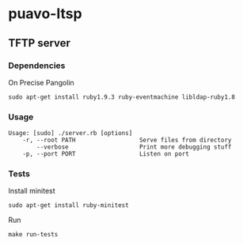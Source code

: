 # puavo-ltsp

## TFTP server

### Dependencies

On Precise Pangolin

    sudo apt-get install ruby1.9.3 ruby-eventmachine libldap-ruby1.8

### Usage

    Usage: [sudo] ./server.rb [options]
        -r, --root PATH                  Serve files from directory
            --verbose                    Print more debugging stuff
        -p, --port PORT                  Listen on port


### Tests

Install minitest

    sudo apt-get install ruby-minitest

Run

    make run-tests
